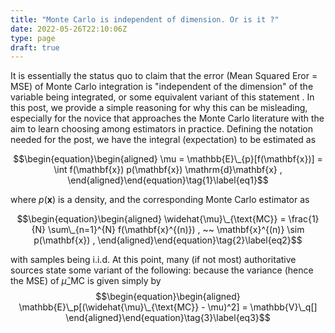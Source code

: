 ```yaml
---
title: "Monte Carlo is independent of dimension. Or is it ?"
date: 2022-05-26T22:10:06Z
type: page
draft: true
---
```


It is essentially the status quo to claim that the error (Mean Squared Eror = MSE) of Monte Carlo integration is "independent of the dimension" of the variable being integrated, or some equivalent variant of this statement . In this post, we provide a simple reasoning for why this can be misleading, especially for the novice that approaches the Monte Carlo literature with the aim to learn choosing among estimators in practice. 
Defining the notation needed for the post, we have the integral (expectation) to be estimated as 

$$\begin{equation}\begin{aligned}
\mu = \mathbb{E}\_{p}[f(\mathbf{x})] = \int f(\mathbf{x}) p(\mathbf{x}) \mathrm{d}\mathbf{x} , 
\end{aligned}\end{equation}\tag{1}\label{eq1}$$

where $p(\mathbf{x})$ is a density, and the corresponding Monte Carlo estimator as 

$$\begin{equation}\begin{aligned}
\widehat{\mu}\_{\text{MC}} = \frac{1}{N} \sum\_{n=1}^{N} f(\mathbf{x}^{(n)}) , ~~ \mathbf{x}^{(n)} \sim p(\mathbf{x}) ,
\end{aligned}\end{equation}\tag{2}\label{eq2}$$

with samples being i.i.d. 
At this point, many (if not most) authoritative sources state some variant of the following: because the variance (hence the MSE) of $\widehat{\mu}\_{\text{MC}}$ is given simply by 
$$\begin{equation}\begin{aligned}
\mathbb{E}\_p[(\widehat{\mu}\_{\text{MC}} - \mu)^2] = \mathbb{V}\_q[]
\end{aligned}\end{equation}\tag{3}\label{eq3}$$
